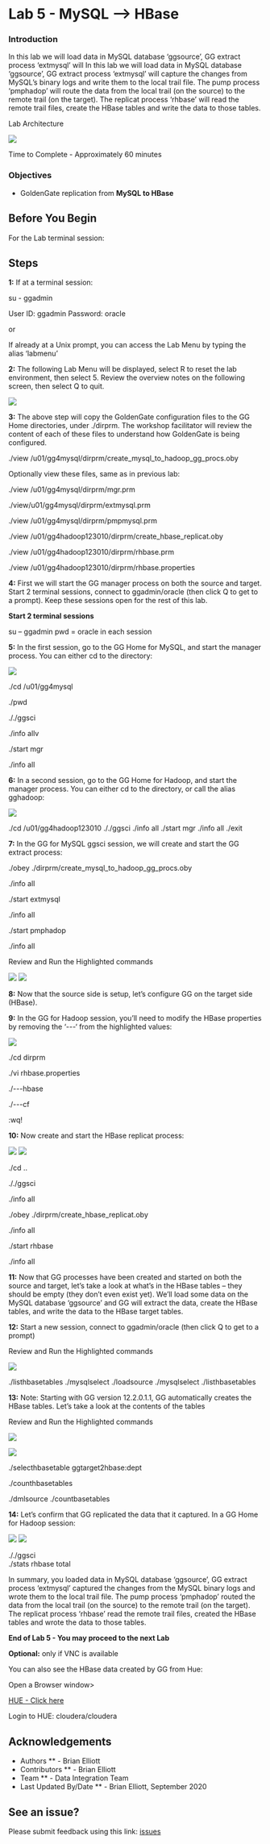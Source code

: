 # Lab 5 -   MySQL --> HBase

### Introduction
In this lab we will load data in MySQL database ‘ggsource’, GG extract process ‘extmysql’ will In this lab we will load data in MySQL database ‘ggsource’, GG extract process ‘extmysql’ will capture the changes from MySQL’s binary logs and write them to the local trail file. The pump process ‘pmphadop’ will route the data from the local trail (on the source) to the remote trail (on the target). The replicat
process ‘rhbase’ will read the remote trail files, create the HBase tables and write the data to those tables.

Lab Architecture

![](./images/image501_1.png)

Time to Complete -
Approximately 60 minutes

### Objectives
- GoldenGate replication from **MySQL to HBase**

## Before You Begin
For the Lab terminal session:

## Steps

**1:** If at a terminal session:

su - ggadmin

User ID: ggadmin
Password:  oracle

or
    
If already at a Unix prompt, you can access the Lab Menu by typing the alias ‘labmenu’

**2:** The following Lab Menu will be displayed, 
select R to reset the lab environment, then select 5.
Review the overview notes on the following screen, then select Q to quit. 

![](./images/d_labmenu5.png)

**3:** The above step will copy the GoldenGate configuration files to the GG Home directories, under ./dirprm. The workshop facilitator will review the content of each of these files to understand how GoldenGate is being configured.

<copy>./view /u01/gg4mysql/dirprm/create_mysql_to_hadoop_gg_procs.oby</copy>

Optionally view these files, same as in previous lab:

<copy>./view /u01/gg4mysql/dirprm/mgr.prm</copy>

<copy>./view/u01/gg4mysql/dirprm/extmysql.prm</copy>

<copy>./view /u01/gg4mysql/dirprm/pmpmysql.prm</copy>

<copy>./view /u01/gg4hadoop123010/dirprm/create_hbase_replicat.oby</copy>

<copy>./view /u01/gg4hadoop123010/dirprm/rhbase.prm</copy>

<copy>./view /u01/gg4hadoop123010/dirprm/rhbase.properties</copy>


**4:** First we will start the GG manager process on both the source and target. Start 2 terminal sessions, connect to ggadmin/oracle (then click Q to get to a prompt). Keep these sessions open for the rest of this lab.

**Start 2 terminal sessions**

<copy>su – ggadmin</copy>   pwd = oracle in each session


**5:** In the first session, go to the GG Home for MySQL, and start the manager process. You can either cd to the directory:

![](./images/d2.png)

<copy>./cd /u01/gg4mysql</copy>

<copy>./pwd</copy>

<copy>././ggsci</copy>

<copy>./info allv</copy>	 

<copy>./start mgr</copy>	

<copy>./info all</copy>



**6:** In a second session, go to the GG Home for Hadoop, and start the manager process. You can either cd to the directory, or call the alias gghadoop:

![](./images/d3.png)

<copy>./cd /u01/gg4hadoop123010</copy>
<copy>././ggsci</copy>
<copy>./info all</copy>
<copy>./start mgr</copy>
<copy>./info all</copy>
<copy>./exit</copy>


**7:** In the GG for MySQL ggsci session, we will create and start the GG extract process:

<copy>./obey ./dirprm/create_mysql_to_hadoop_gg_procs.oby</copy>

<copy>./info all</copy>	

<copy>./start extmysql</copy>	

<copy>./info all</copy>	

<copy>./start pmphadop</copy>

<copy>./info all</copy>


Review and Run the Highlighted commands

![](./images/d4.png)
![](./images/d5.png)

**8:** Now that the source side is setup, let’s configure GG on the target side (HBase).

**9:** In the GG for Hadoop session, you’ll need to modify the HBase properties by removing the ‘---‘ from the highlighted values:

![](./images/d6.png)

<copy>./cd dirprm</copy>

<copy>./vi rhbase.properties</copy>

<copy>./---hbase</copy>

<copy>./---cf</copy>

<copy>:wq!</copy>

**10:** Now create and start the HBase replicat process:

![](./images/d7.png)
![](./images/d8.png)

<copy>./cd .. </copy>

<copy>././ggsci</copy>	

<copy>./info all</copy>	

<copy>./obey ./dirprm/create_hbase_replicat.oby</copy>	

<copy>./info all</copy>	

<copy>./start rhbase</copy> 

<copy>./info all</copy>


**11:** Now that GG processes have been created and started on both the source and target, let’s take a look at what’s in the HBase tables – they should be empty (they don’t even exist yet). We’ll load some data on the MySQL database ‘ggsource’ and GG will extract the data, create the HBase tables, and write the data to the HBase target tables.

**12:** Start a new session, connect to ggadmin/oracle (then click Q to get to a prompt)

Review and Run the Highlighted commands

![](./images/d9.png)

<copy>./listhbasetables</copy>
<copy>./mysqlselect</copy>
<copy>./loadsource</copy>
<copy>./mysqlselect</copy>
<copy>./listhbasetables</copy>


**13:** Note: Starting with GG version 12.2.0.1.1, GG automatically creates the HBase tables. Let’s take a look at the contents of the tables

Review and Run the Highlighted commands

![](./images/d10.png)

![](./images/d11.png)


<copy>./selecthbasetable ggtarget2hbase:dept</copy>

<copy>./counthbasetables</copy>

<copy>./dmlsource</copy>
<copy>./countbasetables</copy>


**14:** Let’s confirm that GG replicated the data that it captured. In a GG Home for Hadoop session:

![](./images/d12.png)
![](./images/d13.png)

<copy>././ggsci</copy>	
<copy>./stats rhbase total</copy>


In summary, you loaded data in MySQL database ‘ggsource’, GG extract process ‘extmysql’ captured the changes from the MySQL binary logs and wrote them to the local trail file. The pump process
‘pmphadop’ routed the data from the local trail (on the source) to the remote trail (on the target). The replicat process ‘rhbase’ read the remote trail files, created the HBase tables and wrote the data to those tables.

**End of Lab 5 - You may proceed to the next Lab**

**Optional:** only if VNC is available

You can also see the HBase data created by GG from Hue:

Open a Browser window>

[HUE - Click here](http://127.0.0.1:8888) 

Login to HUE: cloudera/cloudera

## Acknowledgements

  * Authors ** - Brian Elliott
  * Contributors ** - Brian Elliott
  * Team ** - Data Integration Team
  * Last Updated By/Date ** - Brian Elliott, September 2020
 
 ## See an issue?

Please submit feedback using this link: [issues](https://github.com/oracle/learning-library/issues) 
  